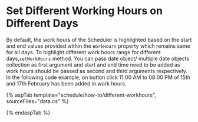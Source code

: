 # Set Different Working Hours on Different Days

By default, the work hours of the Scheduler is highlighted based on the start and end values provided within the `WorkHours` property which remains same for all days. To highlight different work hours range for different days,`setWorkHours` method. You can pass date object/ multiple date objects collection as first argument and start and end time need to be added as work hours should be passed as second and third arguments respectively. In the following code example, on button click 11:00 AM to 08:00 PM of 15th and 17th February has been added in work hours.

{% aspTab template="schedule/how-to/different-workhours", sourceFiles="data.cs"  %}

{% endaspTab %}